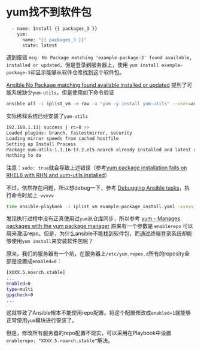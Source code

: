 # yum找不到软件包

```bash
  - name: Install {{ packages_3 }}
    yum:
      name: "{{ packages_3 }}"
      state: latest
```

遇到报错 `msg: No Package matching 'example-package-3' found available, installed or updated`，但是登录到服务器上，使用 `yum install example-package-3`却显示能够从软件仓库找到这个软件包。

[Ansible No Package matching found available installed or updated](http://pingtool.org/ansible-package-matching-found-available-installed-updated/) 提到了可能系统缺少`yum-utils`，但是使用如下命令验证

```bash
ansible all -i iplist_vm -m raw -a "yum -y install yum-utils" --user=admin --sudo
```

实际稀释系统已经安装了`yum-utils`

```bash
192.168.1.11| success | rc=0 >>
Loaded plugins: branch, fastestmirror, security
Loading mirror speeds from cached hostfile
Setting up Install Process
Package yum-utils-1.1.16-17.2.el5.noarch already installed and latest version
Nothing to do
```

注意：`sudo: true`就会导致上述错误（参考[yum package installation fails on RHEL6 with RHN and yum-utils installed](https://github.com/ansible/ansible/issues/5904)）

不过，依然存在问题，所以想debug一下，参考 [Debugging Ansible tasks](https://wincent.com/wiki/Debugging_Ansible_tasks)，执行命令时加上`-vvvvv`

```bash
time ansible-playbook -i iplist_vm example-package_install.yaml -vvvvv
```

发现执行过程中没有正真使用过`yum`从仓库同步，所以参考 [yum - Manages packages with the yum package manager](http://docs.ansible.com/ansible/yum_module.html) 原来有一个参数是 `enablerepo` 可以用来激活repo。但是，为什么ansible不能找到软件包，而通过终端登录系统却能够使用`yum install`来安装软件包呢？

原来，我们的服务器有一个坑，在服务器上`/etc/yum.repos.d`所有的reposity全部是设置成`enabled=0`：

```bash
[XXXX.5.noarch.stable]
...
enabled=0
type=multi
gpgcheck=0
...
```

这就导致了Ansible根本不能使用repo配置。将这个配置修改成`enabled=1`就能够正常使用`yum`模块进行安装了。

但是，修改所有服务器的repo配置不现实，可以采用在Playbook中设置`enablerepo: "XXXX.5.noarch.stable"`解决。